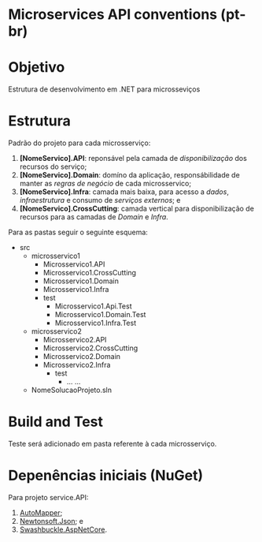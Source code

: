 # Microservices API conventions (pt-br)

# Objetivo
Estrutura de desenvolvimento em .NET para microsseviços

# Estrutura
Padrão do projeto para cada microsserviço:
1.	**[NomeServico].API**: reponsável pela camada de *disponibilização* dos recursos do serviço;
2.	**[NomeServico].Domain**: domíno da aplicação, responsábilidade de manter as *regras de negócio* de cada microsservico;
3.	**[NomeServico].Infra**: camada mais baixa, para acesso a *dados*, *infraestrutura* e consumo de *serviços externos*; e
4.	**[NomeServico].CrossCutting**: camada vertical para disponibilização de recursos para as camadas de *Domain* e *Infra*.

Para as pastas seguir o seguinte esquema:
* src
  + microsservico1
    + Microsservico1.API
    + Microsservico1.CrossCutting
    + Microsservico1.Domain
    + Microsservico1.Infra
    + test
      + Microsservico1.Api.Test
      + Microsservico1.Domain.Test
      + Microsservico1.Infra.Test
  + microsservico2
    + Microsservico2.API
    + Microsservico2.CrossCutting
    + Microsservico2.Domain
    + Microsservico2.Infra
      + test
        + ...
    ...
  + NomeSolucaoProjeto.sln

# Build and Test
Teste será adicionado em pasta referente à cada microsserviço.

# Depenências iniciais (NuGet)
Para projeto service.API:
1. <a href="https://www.nuget.org/packages/automapper/">AutoMapper</a>;
2. <a href="https://www.nuget.org/packages/newtonsoft.json/">Newtonsoft.Json</a>; e
3. <a href="https://www.nuget.org/packages/swashbuckle.aspnetcore/">Swashbuckle.AspNetCore</a>.
